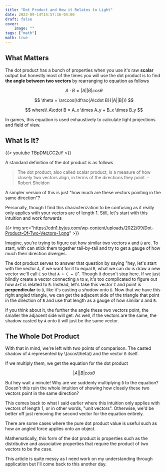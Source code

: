 ```yaml
---
title: "Dot Product and How it Relates to Light"
date: 2023-09-14T14:57:16-04:00
draft: false
cover:
    image: ""
tags: ["math"]
math: true
---
```


## What Matters

The dot product has a bunch of properties when you use it's raw **scalar** output but honestly most of the times you will use the dot product is to find **the angle between two vectors** by rearranging to equation as follows

$$
A\cdot B = |A||B|cos\theta
$$

$$
\theta = \arccos(\dfrac{A\cdot B}{|A||B|})
$$

$$
where\\ A\cdot B = A_x \times A_y + B_x \times B_y
$$

In games, this equation is used exhaustively to calculate light projections and field of view.

## What Is It?

{{< youtube TBpDMLCC2uY >}}

A standard definition of the dot product is as follows

> The dot product, also called scalar product, is a measure of how closely two vectors align, in terms of the directions they point. - Robert Sheldon

A simpler version of this is just "how much are these vectors pointing in the same direction"?

Personally, though I find this characterization to be confusing as it really only applies with your vectors are of length 1. Still, let's start with this intuition and work forwards

{{< img src="https://cdn1.byjus.com/wp-content/uploads/2022/09/Dot-Product-Of-Two-Vectors-1.png" >}}

Imagine, you're trying to figure out how similar two vectors `A` and `B` are. To start, with can stick them together tail-by-tail and try to get a gauge of how much their direction diverges.

The dot product serves to answer that question by saying "hey, let's start with the vector `A`, if we want for it to equal `B`, what we can do is draw a new vector we'll call `C` so that `A + C = B`". Though it doesn't stop here. If we just blindly create a vector connecting `A` to `B`, it's too complicated to figure out how `A+C` is related to `B`. Instead, let's take this vector `C` and point is **perpendicular** to `B`, like it's casting a *shadow* onto `B`. Now that we have this right angled triangle, we can get the adjacent side of the triangle that point in the direction of `B` and use that length as a gauge of how similar `A` and `B`.

If you think about it, the further the angle these two vectors point, the smaller the adjacent side will get. As well, if the vectors are the same, the shadow casted by `A` onto `B` will just be the same vector.

## The Whole Dot Product

With that in mind, we're left with two points of comparison. The casted shadow of `A` represented by \\(acos\theta\\) and the vector `B` itself.

If we multiply them, we get the equation for the dot product

$$
|A||B|cos\theta
$$

But hey wait a minute! Why are we suddenly multiplying `B` to the equation? Doesn't this ruin the whole intuition of showing how closely these two vectors point in the same direction?

This comes back to what I said earlier where this intuition only applies with vectors of length 1, or in other words, "unit vectors". Otherwise, we'd be better off just removing the second vector for the equation entirely.

There are some cases where the pure dot product value is useful such as how an angled force applies onto an object.

Mathematically, this form of the dot product is properties such as the distributive and associative properties that require the product of two vectors to be the case.

This article is quite messy as I need work on my understanding through application but I'll come back to this another day.
